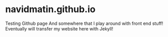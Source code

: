 navidmatin.github.io
====================

Testing Github page
And somewhere that I play around with front end stuff! 
Eventually will transfer my website here with Jekyll!
